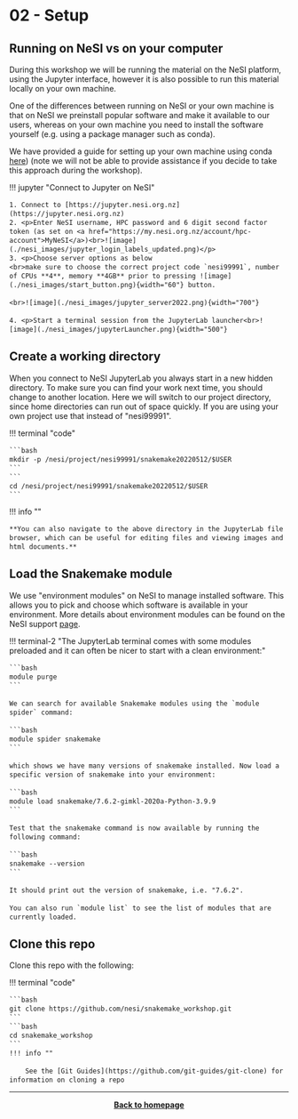 # 02 - Setup



## Running on NeSI vs on your computer

During this workshop we will be running the material on the NeSI platform, using the Jupyter interface, however it is
also possible to run this material locally on your own machine. 

One of the differences between running on NeSI or your own machine is that on NeSI we preinstall popular software and make it available to our users, whereas on your own machine you need to install the software yourself (e.g. using a package manager such as conda).

We have provided a guide for setting up your own machine using conda [here](./supplementary/99_appendix_setup_on_your_machine.md)) (note we will not be able to provide assistance if you decide to take this approach during the workshop).

!!! jupyter "Connect to Jupyter on NeSI"

    1. Connect to [https://jupyter.nesi.org.nz](https://jupyter.nesi.org.nz)
    2. <p>Enter NeSI username, HPC password and 6 digit second factor token (as set on <a href="https://my.nesi.org.nz/account/hpc-account">MyNeSI</a>)<br>![image](./nesi_images/jupyter_login_labels_updated.png)</p>
    3. <p>Choose server options as below
    <br>make sure to choose the correct project code `nesi99991`, number of CPUs **4**, memory **4GB** prior to pressing ![image](./nesi_images/start_button.png){width="60"} button.
    
    <br>![image](./nesi_images/jupyter_server2022.png){width="700"}

    4. <p>Start a terminal session from the JupyterLab launcher<br>![image](./nesi_images/jupyterLauncher.png){width="500"}

## Create a working directory

When you connect to NeSI JupyterLab you always start in a new hidden directory. To make sure you can find your work next time, you should change to another location. Here we will switch to our project directory, since home directories can run out of space quickly. If you are using your own project use that instead of "nesi99991".

!!! terminal "code"

    ```bash
    mkdir -p /nesi/project/nesi99991/snakemake20220512/$USER
    ```
    ```
    cd /nesi/project/nesi99991/snakemake20220512/$USER
    ```
!!! info ""

    **You can also navigate to the above directory in the JupyterLab file browser, which can be useful for editing files and viewing images and html documents.**

## Load the Snakemake module

We use "environment modules" on NeSI to manage installed software. This allows you to pick and choose which software is available in your environment. 
More details about environment modules can be found on the NeSI support [page](https://support.nesi.org.nz/hc/en-gb/articles/360000360576-Finding-Software).


!!! terminal-2 "The JupyterLab terminal comes with some modules preloaded and it can often be nicer to start with a clean environment:"

    ```bash
    module purge
    ```
    
    We can search for available Snakemake modules using the `module spider` command:
    
    ```bash
    module spider snakemake
    ```
    
    which shows we have many versions of snakemake installed. Now load a specific version of snakemake into your environment:
    
    ```bash
    module load snakemake/7.6.2-gimkl-2020a-Python-3.9.9
    ```
    
    Test that the snakemake command is now available by running the following command:
    
    ```bash
    snakemake --version
    ```
    
    It should print out the version of snakemake, i.e. "7.6.2".
    
    You can also run `module list` to see the list of modules that are currently loaded.

## Clone this repo

Clone this repo with the following:

!!! terminal "code"

    ```bash
    git clone https://github.com/nesi/snakemake_workshop.git
    ```
    ```bash
    cd snakemake_workshop
    ```
    !!! info ""

        See the [Git Guides](https://github.com/git-guides/git-clone) for information on cloning a repo

- - - 

<p align="center"><b><a class="btn" href="https://nesi.github.io/snakemake_workshop/" style="background: var(--bs-dark);font-weight:bold">Back to homepage</a></b></p>

